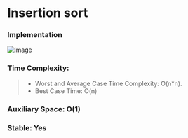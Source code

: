 # Insertion sort

### Implementation
![image](https://user-images.githubusercontent.com/64374947/101902506-6be49e00-3bbb-11eb-8fab-fb14dc8fc16c.png)

### Time Complexity:
> - Worst and Average Case Time Complexity: O(n*n).
> - Best Case Time: O(n)

### Auxiliary Space: O(1)

### Stable: Yes
